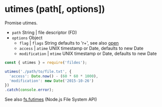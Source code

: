 # utimes (path[, options])

Promise utimes.

- `path` String | file descriptor (FD)
- `options` Object
  - `flag` | `flags` String defaults to 'r+', see also [open](https://github.com/thisconnect/fildes/tree/master/lib/open)
  - `access` | `atime` UNIX timestamp or Date, defaults to new Date
  - `modification` | `mtime` UNIX timestamp or Date, defaults to new Date

```javascript
const { utimes } = require('fildes');

utimes('./path/to/file.txt', {
  'access': Date.now() - (60 * 60 * 1000),
  'modification': new Date('2015-10-26')
})
.catch(console.error);
```

See also [fs.futimes](https://nodejs.org/api/fs.html#fs_fs_futimes_fd_atime_mtime_callback) (Node.js File System API)
